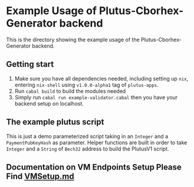 # Example Usage of Plutus-Cborhex-Generator backend

This is the directory showing the example usage of the Plutus-Cborhex-Generator backend.

## Getting start
1. Make sure you have all dependencies needed, including setting up `nix`, entering `nix-shell` using `v1.0.0-alpha1` tag of `plutus-apps`.
2. Run `cabal build` to build the modules needed
3. Simply run `cabal run example-validator.cabal` then you have your backend setup on localhost.

## The example plutus script
This is just a demo parameterized script taking in an `Integer` and a `PaymentPubKeyHash` as parameter. Helper functions are built in order to take `Integer` and a `String` of `Bech32` address to build the PlutusV1 script.

## Documentation on VM Endpoints Setup Please Find [VMSetup.md](VMSetup.md)